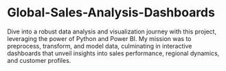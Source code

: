 # Global-Sales-Analysis-Dashboards
Dive into a robust data analysis and visualization journey with this project, leveraging the power of Python and Power BI. My mission was to preprocess, transform, and model data, culminating in interactive dashboards that unveil insights into sales performance, regional dynamics, and customer profiles. 
